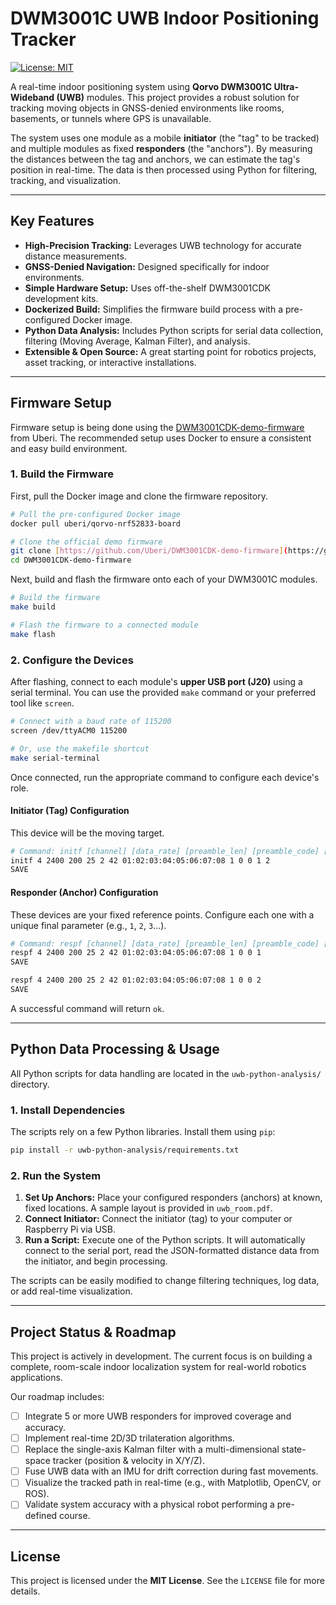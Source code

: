 # DWM3001C UWB Indoor Positioning Tracker

[![License: MIT](https://img.shields.io/badge/License-MIT-yellow.svg)](https://opensource.org/licenses/MIT)

A real-time indoor positioning system using **Qorvo DWM3001C Ultra-Wideband (UWB)** modules. This project provides a robust solution for tracking moving objects in GNSS-denied environments like rooms, basements, or tunnels where GPS is unavailable.

The system uses one module as a mobile **initiator** (the "tag" to be tracked) and multiple modules as fixed **responders** (the "anchors"). By measuring the distances between the tag and anchors, we can estimate the tag's position in real-time. The data is then processed using Python for filtering, tracking, and visualization.



---

## Key Features

-   **High-Precision Tracking:** Leverages UWB technology for accurate distance measurements.
-   **GNSS-Denied Navigation:** Designed specifically for indoor environments.
-   **Simple Hardware Setup:** Uses off-the-shelf DWM3001CDK development kits.
-   **Dockerized Build:** Simplifies the firmware build process with a pre-configured Docker image.
-   **Python Data Analysis:** Includes Python scripts for serial data collection, filtering (Moving Average, Kalman Filter), and analysis.
-   **Extensible & Open Source:** A great starting point for robotics projects, asset tracking, or interactive installations.

---

## Firmware Setup

Firmware setup is being done using the [DWM3001CDK-demo-firmware](https://github.com/Uberi/DWM3001CDK-demo-firmware) from Uberi. The recommended setup uses Docker to ensure a consistent and easy build environment.

### 1. Build the Firmware

First, pull the Docker image and clone the firmware repository.

```bash
# Pull the pre-configured Docker image
docker pull uberi/qorvo-nrf52833-board

# Clone the official demo firmware
git clone [https://github.com/Uberi/DWM3001CDK-demo-firmware](https://github.com/Uberi/DWM3001CDK-demo-firmware)
cd DWM3001CDK-demo-firmware
```

Next, build and flash the firmware onto each of your DWM3001C modules.

```bash
# Build the firmware
make build

# Flash the firmware to a connected module
make flash
```

### 2. Configure the Devices

After flashing, connect to each module's **upper USB port (J20)** using a serial terminal. You can use the provided `make` command or your preferred tool like `screen`.

```bash
# Connect with a baud rate of 115200
screen /dev/ttyACM0 115200

# Or, use the makefile shortcut
make serial-terminal
```

Once connected, run the appropriate command to configure each device's role.

#### **Initiator (Tag) Configuration**

This device will be the moving target.

```bash
# Command: initf [channel] [data_rate] [preamble_len] [preamble_code] [sfd_mode] [pan_id] [device_id] [slot_period] [ranging_period] [tx_power] [num_responders]
initf 4 2400 200 25 2 42 01:02:03:04:05:06:07:08 1 0 0 1 2
SAVE
```

#### **Responder (Anchor) Configuration**

These devices are your fixed reference points. Configure each one with a unique final parameter (e.g., `1`, `2`, `3`...).

```bash
# Command: respf [channel] [data_rate] [preamble_len] [preamble_code] [sfd_mode] [pan_id] [device_id] [slot_period] [ranging_period] [tx_power] [responder_slot]
respf 4 2400 200 25 2 42 01:02:03:04:05:06:07:08 1 0 0 1
SAVE

respf 4 2400 200 25 2 42 01:02:03:04:05:06:07:08 1 0 0 2
SAVE
```

A successful command will return `ok`.

---

## Python Data Processing & Usage

All Python scripts for data handling are located in the `uwb-python-analysis/` directory.

### 1. Install Dependencies

The scripts rely on a few Python libraries. Install them using `pip`:

```bash
pip install -r uwb-python-analysis/requirements.txt
```

### 2. Run the System

1.  **Set Up Anchors:** Place your configured responders (anchors) at known, fixed locations. A sample layout is provided in `uwb_room.pdf`.
2.  **Connect Initiator:** Connect the initiator (tag) to your computer or Raspberry Pi via USB.
3.  **Run a Script:** Execute one of the Python scripts. It will automatically connect to the serial port, read the JSON-formatted distance data from the initiator, and begin processing.

The scripts can be easily modified to change filtering techniques, log data, or add real-time visualization.

---

## Project Status & Roadmap

This project is actively in development. The current focus is on building a complete, room-scale indoor localization system for real-world robotics applications.

Our roadmap includes:

-   [ ] Integrate 5 or more UWB responders for improved coverage and accuracy.
-   [ ] Implement real-time 2D/3D trilateration algorithms.
-   [ ] Replace the single-axis Kalman filter with a multi-dimensional state-space tracker (position & velocity in X/Y/Z).
-   [ ] Fuse UWB data with an IMU for drift correction during fast movements.
-   [ ] Visualize the tracked path in real-time (e.g., with Matplotlib, OpenCV, or ROS).
-   [ ] Validate system accuracy with a physical robot performing a pre-defined course.

---

## License

This project is licensed under the **MIT License**. See the `LICENSE` file for more details.

